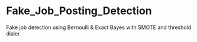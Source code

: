 # Fake_Job_Posting_Detection
Fake job detection using Bernoulli &amp; Exact Bayes with SMOTE and threshold dialer
